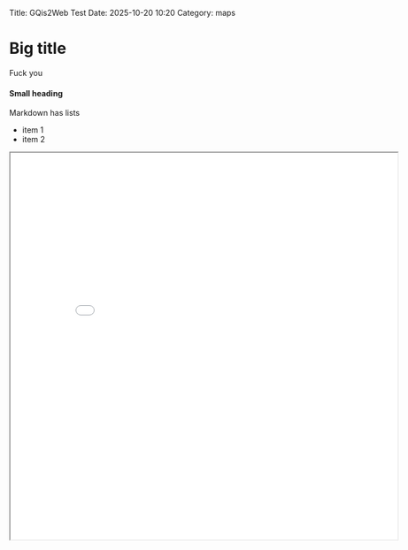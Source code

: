 Title: GQis2Web Test
Date: 2025-10-20 10:20
Category: maps

# Big title

Fuck you

#### Small heading

Markdown has lists

- item 1
- item 2

 <iframe src="./maps/chicago_neighborhoods/index.html" height="700" width="700"></iframe> 